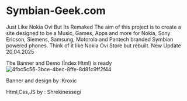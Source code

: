 # Symbian-Geek.com
Just Like Nokia Ovi But İts Remaked
The aim of this project is to create a site designed to be a Music, Games, Apps and more for Nokia, Sony Ericson, Siemens, Samsung, Motorola and Pantech branded Symbian powered phones. Think of it like Nokia Ovi Store but rebuilt.
New Update 20.04.2025

The Banner and Demo (İndex Html) is ready
![4fbc5c56-3bce-4bec-8ffe-8d81c9ff2f44](https://github.com/user-attachments/assets/4c37fc6b-861c-4573-9f71-93acfd9df0b4)

Banner and design by :Kroxic

Html,Css,JS by : Shrekinessegi

